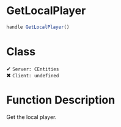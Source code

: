 # GetLocalPlayer
```js	
handle GetLocalPlayer()
```
# Class
✔ `Server: CEntities`  
✖ `Client: undefined`  

# Function Description
Get the local player.
